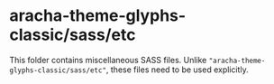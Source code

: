 # aracha-theme-glyphs-classic/sass/etc

This folder contains miscellaneous SASS files. Unlike `"aracha-theme-glyphs-classic/sass/etc"`, these files
need to be used explicitly.
